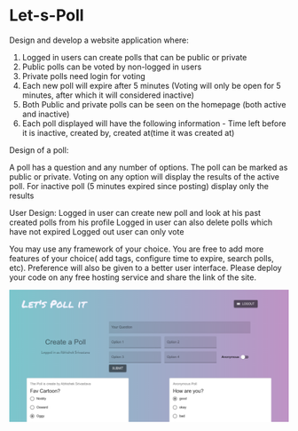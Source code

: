 # Let-s-Poll

Design and develop a website application where:
1. Logged in users can create polls that can be public or private
2. Public polls can be voted by non-logged in users
3. Private polls need login for voting
4. Each new poll will expire after 5 minutes (Voting will only be open for 5 minutes, after which it will considered inactive)
5. Both Public and private polls can be seen on the homepage (both active and inactive)
6. Each poll displayed will have the following information - Time left before it is inactive, created by, created at(time it was created at)

Design of a poll:

A poll has a question and any number of options. The poll can be marked as public or private. Voting on any option will display the results of the active poll. For inactive poll (5 minutes expired since posting) display only the results

User Design:
Logged in user can create new poll and look at his past created polls from his profile
Logged in user can also delete polls which have not expired
Logged out user can only vote

You may use any framework of your choice. You are free to add more features of your choice( add tags, configure time to expire, search polls, etc). Preference will also be given to a better user interface. Please deploy your code on any free hosting service and share the link of the site.
 

 <img src="./README_IMAGES/React-App.png" />